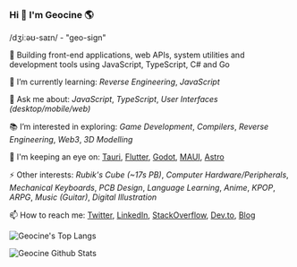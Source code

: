 ### Hi 👋 I'm Geocine 🌎

/dʒiːəʊ-saɪn/ - "geo-sign"

🔭 Building front-end applications, web APIs, system utilities and development tools using JavaScript, TypeScript, C# and Go

🌱 I’m currently learning: _Reverse Engineering_, _JavaScript_

💬 Ask me about: _JavaScript_, _TypeScript_, _User Interfaces_ _(desktop/mobile/web)_

📚 I’m interested in exploring: _Game Development_, _Compilers_, _Reverse Engineering_, _Web3_, _3D Modelling_

👀 I'm keeping an eye on: [Tauri](https://github.com/tauri-apps/tauri), [Flutter](https://github.com/flutter/flutter), [Godot](https://github.com/godotengine/godot), [MAUI](https://github.com/dotnet/maui), [Astro](https://github.com/snowpackjs/astro)

⚡ Other interests: _Rubik's Cube_ _(~17s PB)_, _Computer Hardware/Peripherals_, _Mechanical Keyboards_, _PCB Design_, _Language Learning_, _Anime_, _KPOP_, _ARPG_, _Music (Guitar)_, _Digital Illustration_

📫 How to reach me: [Twitter](https://twitter.com/aivandroid), [LinkedIn](https://www.linkedin.com/in/aivan/), [StackOverflow](https://stackoverflow.com/users/372935/aivan-monceller), [Dev.to](https://dev.to/geocine), [Blog](https://aivan.io)

![Geocine's Top Langs](https://github-readme-stats.vercel.app/api/top-langs?username=geocine&count_private=true&show_icons=true&theme=dark&layout=compact&langs_count=8&hide=css,html,lua)

![Geocine Github Stats](https://github-readme-stats.vercel.app/api?username=geocine&count_private=true&show_icons=true&theme=dark)
